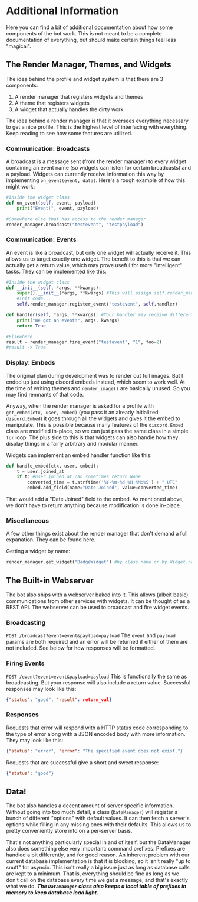 # Additional Information
Here you can find a bit of additional documentation about how some components of the bot work. This is not meant to be a complete documentation of everything, but should make certain things feel less "magical".

## The Render Manager, Themes, and Widgets
The idea behind the profile and widget system is that there are 3 components:

 1. A render manager that registers widgets and themes
 2. A theme that registers widgets
 3. A widget that actually handles the dirty work

The idea behind a render manager is that it oversees everything necessary to get a nice profile. This is the highest level of interfacing with everything. Keep reading to see how some features are utilized.

### Communication: Broadcasts
 A broadcast is a message sent (from the render manager) to every widget containing an event name (so widgets can listen for certain broadcasts) and a payload. Widgets can currently receive information this way by implementing `on_event(event, data)`. Here's a rough example of how this might work:
```python
#Inside the widget class
def on_event(self, event, payload)
	print("Event!", event, payload)

#Somewhere else that has access to the render manager
render_manager.broadcast("testevent", "testpayload")
```

### Communication: Events
An event is like a broadcast, but only one widget will actually receive it. This allows us to target exactly one widget. The benefit to this is that we can actually get a return value, which may prove useful for more "intelligent" tasks. They can be implemented like this:
```python
#Inside the widget class
def __init__(self, *args, **kwargs):
	super().__init__(*args, **kwargs) #This will assign self.render_manager
	#init code...
	self.render_manager.register_event("testevent", self.handler)

def handler(self, *args, **kwargs): #Your handler may receive different args
	print("We got an event!", args, kwargs)
	return True

#Elsewhere
result = render_manager.fire_event("testevent", "1", foo=2)
#result -> True
```
### Display: Embeds
The original plan during development was to render out full images. But I ended up just using discord embeds instead, which seem to work well. At the time of writing themes and `render_image()` are basically unused. So you may find remnants of that code.

Anyway, when the render manager is asked for a profile with `get_embed(ctx, user, embed)` (you pass it an already initialized `discord.Embed`) it goes through all the widgets and gives it the embed to manipulate. This is possible because many features of the `discord.Embed` class are modified in-place, so we can just pass the same class in a simple `for` loop. The plus side to this is that widgets can also handle how they display things in a fairly arbitrary and modular manner. 

Widgets can implement an embed handler function like this:
```python
def handle_embed(ctx, user, embed):
	t = user.joined_at
	if t: #user.joined_at can sometimes return None
		converted_time = t.strftime('%Y-%m-%d %H:%M:%S') + " UTC"
		embed.add_field(name="Date Joined", value=converted_time)
```
That would add a "Date Joined" field to the embed. As mentioned above, we don't have to return anything because modification is done in-place.
### Miscellaneous
A few other things exist about the render manager that don't demand a full expanation. They can be found here.

Getting a widget by name:
```python
render_manager.get_widget("BadgeWidget") #by class name or by Widget.name
```

## The Built-in Webserver
The bot also ships with a webserver baked into it. This allows (albeit basic) communications from other services with widgets. It can be thought of as a REST API. The webserver can be used to broadcast and fire widget events.

### Broadcasting
`POST /broadcast?event=event&payload=payload`
The `event` and `payload` params are both required and an error will be returned if either of them are not included. See below for how responses will be formatted.
### Firing Events
`POST /event?event=event&payload=payload`
This is functionally the same as broadcasting. But your response will also include a return value. Successful responses may look like this:
```json
{"status": "good", "result": return_val}
```
### Responses
Requests that error will respond with a HTTP status code corresponding to the type of error along with a JSON encoded body with more information. They may look like this:
```json
{"status": "error", "error": "The specified event does not exist."}
```

Requests that are successful give a short and sweet response:
```json
{"status": "good"}
```

## Data!
The bot also handles a decent amount of server specific information. Without going into too much detail, a class (`DataManager`)  will register a bunch of different "options" with default values. It can then fetch a server's options while filling in any missing ones with their defaults. This allows us to pretty conveniently store info on a per-server basis.

That's not anything particularly special in and of itself, but the DataManager also does something else very important: command prefixes. Prefixes are handled a bit differently, and for good reason. An inherent problem with our current database implementation is that it is blocking, so it isn't really "up to snuff" for asyncio. This isn't really a big issue just as long as database calls are kept to a minimum. That is, everything should be fine as long as we don't call on the database every time we get a message, and that's exactly what we do. ***The `DataManager` class also keeps a local table of prefixes in memory to keep database load light.***